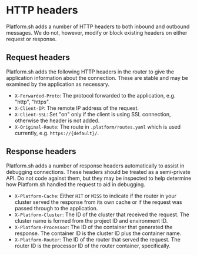 # HTTP headers

Platform.sh adds a number of HTTP headers to both inbound and outbound messages. We do not, however, modify or block existing headers on either request or response.

## Request headers

Platform.sh adds the following HTTP headers in the router to give the application information about the connection. These are stable and may be examined by the application as necessary.

- `X-Forwarded-Proto`: The protocol forwarded to the application, e.g. "http", "https".
- `X-Client-IP`: The remote IP address of the request.
- `X-Client-SSL`: Set "on" only if the client is using SSL connection, otherwise the header is not added.
- `X-Original-Route`: The route in `.platform/routes.yaml` which is used currently, e.g. `https://{default}/`.

## Response headers

Platform.sh adds a number of response headers automatically to assist in debugging connections. These headers should be treated as a semi-private API. Do not code against them, but they may be inspected to help determine how Platform.sh handled the request to aid in debugging.

- `X-Platform-Cache`: Either `HIT` or `MISS` to indicate if the router in your cluster served the response from its own cache or if the request was passed through to the application.
- `X-Platform-Cluster`: The ID of the cluster that received the request. The cluster name is formed from the project ID and environment ID.
- `X-Platform-Processor`: The ID of the container that generated the response. The container ID is the cluster ID plus the container name.
- `X-Platform-Router`: The ID of the router that served the request. The router ID is the processor ID of the router container, specifically.
